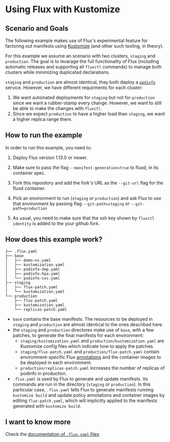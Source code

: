 # Using Flux with Kustomize

## Scenario and Goals

The following example makes use of Flux's experimental feature
for factoring out manifests using [Kustomize](https://github.com/kubernetes-sigs/kustomize) (and other such tooling, in theory).

For this example we assume an scenario with two clusters, `staging` and
`production`. The goal is to levarage the full functionality of Flux (including
automatic releases and supporting all `fluxctl` commands) to manage both
clusters while minimizing duplicated declarations.

`staging` and `production` are almost identical, they both deploy a
[`podinfo`](https://github.com/stefanprodan/k8s-podinfo) service. However, we
have different requirments for each cluster:

1. We want automated deployments for `staging` but not for `production` since we want a rubber-stamp 
   every change. However, we want to still be able to make the changes with `fluxctl`.
2. Since we expect `production` to have a higher load than `staging`, we want a higher replica range there.

## How to run the example

In order to run this example, you need to:

1. Deploy Flux version 1.13.0 or newer.

2. Make sure to pass the flag `--manifest-generation=true` to fluxd, in its container spec.

3. Fork this repository and add the fork's URL as the `--git-url` flag for the fluxd container.

4. Pick an environment to run (`staging` or `production`) and ask Flux to use
that environment by passing flag `--git-path=staging` or `--git-path=production`

5. As usual, you need to make sure that the ssh key shown by `fluxctl identity`
is added to the your github fork.

## How does this example work?

```
├── .flux.yaml
├── base
│   ├── demo-ns.yaml
│   ├── kustomization.yaml
│   ├── podinfo-dep.yaml
│   ├── podinfo-hpa.yaml
│   └── podinfo-svc.yaml
├── staging
│   ├── flux-patch.yaml
│   └── kustomization.yaml
└── production
    ├── flux-patch.yaml
    ├── kustomization.yaml
    └── replicas-patch.yaml
```

* `base` contains the base manifests. The resources to be deployed in 
  `staging` and `production` are almost identical to the ones described here.
* the `staging` and `production` directores make use of `base`, with a few patches, 
  to generate the final manifests for each environment:
    * `staging/kustomization.yaml` and `production/kustomization.yaml`
       are Kustomize config files which indicate how to apply the patches.
    * `staging/flux-patch.yaml` and `production/flux-patch.yaml` contain
       environment-specific Flux [annotations](https://github.com/fluxcd/flux/blob/master/docs/tutorials/driving-flux.md)
       and the container images to be deployed in each environment.
    * `production/replicas-patch.yaml` increases the number of replicas of podinfo in production.
* `.flux.yaml` is used by Flux to generate and update manifests. 
  Its commands are run in the directory (`staging` or `production`). 
  In this particular case, `.flux.yaml` tells Flux to generate manifests running 
  `kustomize build` and update policy annotations and container images by editing 
  `flux-patch.yaml`, which will implicitly applied to the manifests generated with
  `kustomize build`.

## I want to know more

Check the [documentation of `.flux.yaml`
files](https://github.com/fluxcd/flux/blob/master/docs/references/fluxyaml-config-files.md)
